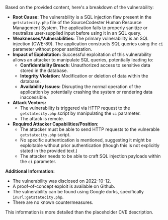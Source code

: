Based on the provided content, here's a breakdown of the vulnerability:

*   **Root Cause:** The vulnerability is a SQL injection flaw present in the `getstatecity.php` file of the SourceCodester Human Resource Management System. The application fails to properly sanitize or neutralize user-supplied input before using it in an SQL query.
*   **Weaknesses/Vulnerabilities:** The primary vulnerability is an SQL injection (CWE-89). The application constructs SQL queries using the `ci` parameter without proper sanitization.
*   **Impact of Exploitation:** Successful exploitation of this vulnerability allows an attacker to manipulate SQL queries, potentially leading to:
    *   **Confidentiality Breach:** Unauthorized access to sensitive data stored in the database.
    *   **Integrity Violation:** Modification or deletion of data within the database.
    *   **Availability Issues:** Disrupting the normal operation of the application by potentially crashing the system or rendering data inaccessible.
*   **Attack Vectors:**
    *   The vulnerability is triggered via HTTP request to the `getstatecity.php` script by manipulating the `ci` parameter.
    *   The attack is remote.
*   **Required Attacker Capabilities/Position:**
    *   The attacker must be able to send HTTP requests to the vulnerable `getstatecity.php` script.
    *   No specific authentication is mentioned, suggesting it might be exploitable without prior authentication (though this is not explicitly stated in the provided text.)
    *  The attacker needs to be able to craft SQL injection payloads within the `ci` parameter.

**Additional Information:**

*   The vulnerability was disclosed on 2022-10-12.
*   A proof-of-concept exploit is available on Github.
*   The vulnerability can be found using Google dorks, specifically `inurl:getstatecity.php`.
*   There are no known countermeasures.

This information is more detailed than the placeholder CVE description.